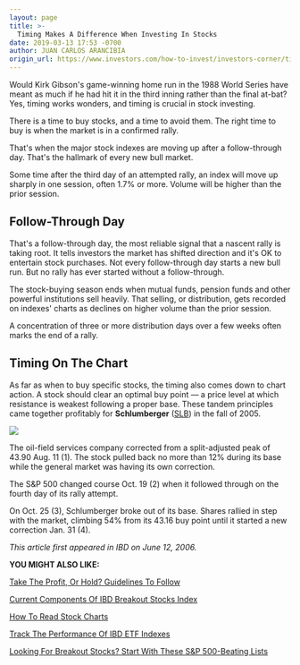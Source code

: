 ```yaml
---
layout: page
title: >-
  Timing Makes A Difference When Investing In Stocks
date: 2019-03-13 17:53 -0700
author: JUAN CARLOS ARANCIBIA
origin_url: https://www.investors.com/how-to-invest/investors-corner/timing-when-investing-in-stocks/
---
```


Would Kirk Gibson's game-winning home run in the 1988 World Series have meant as much if he had hit it in the third inning rather than the final at-bat?  Yes, timing works wonders, and timing is crucial in stock investing.

There is a time to buy stocks, and a time to avoid them. The right time to buy is when the market is in a confirmed rally.

That's when the major stock indexes are moving up after a follow-through day. That's the hallmark of every new bull market.

Some time after the third day of an attempted rally, an index will move up sharply in one session, often 1.7% or more. Volume will be higher than the prior session.

## Follow-Through Day

That's a follow-through day, the most reliable signal that a nascent rally is taking root. It tells investors the market has shifted direction and it's OK to entertain stock purchases. Not every follow-through day starts a new bull run. But no rally has ever started without a follow-through.

The stock-buying season ends when mutual funds, pension funds and other powerful institutions sell heavily. That selling, or distribution, gets recorded on indexes' charts as declines on higher volume than the prior session.

A concentration of three or more distribution days over a few weeks often marks the end of a rally.

## Timing On The Chart

As far as when to buy specific stocks, the timing also comes down to chart action. A stock should clear an optimal buy point — a price level at which resistance is weakest following a proper base. These tandem principles came together profitably for **Schlumberger** ([SLB](https://research.investors.com/quote.aspx?symbol=SLB)) in the fall of 2005.

![](https://www.investors.com/wp-content/uploads/2019/03/IC_sdc031319-300x169.jpg)

The oil-field services company corrected from a split-adjusted peak of 43.90 Aug. 11 (1). The stock pulled back no more than 12% during its base while the general market was having its own correction.

The S&P 500 changed course Oct. 19 (2) when it followed through on the fourth day of its rally attempt.

On Oct. 25 (3), Schlumberger broke out of its base. Shares rallied in step with the market, climbing 54% from its 43.16 buy point until it started a new correction Jan. 31 (4).

_This article first appeared in IBD on June 12, 2006._

**YOU MIGHT ALSO LIKE:**

[Take The Profit, Or Hold? Guidelines To Follow](https://www.investors.com/how-to-invest/investors-corner/sell-and-take-profits-or-hold-here-are-several-guidelines-to-follow/)

[Current Components Of IBD Breakout Stocks Index](https://www.investors.com/ibd-indexes/ibd-breakout-stocks-index/)

[How To Read Stock Charts](https://www.investors.com/ibd-university/chart-reading/)

[Track The Performance Of IBD ETF Indexes](https://www.investors.com/ibd-indexes/ibd-etf-indexes-ibd-50-etf-leaders-breakout-stocks-etf-ffty-ldrs-bout)

[Looking For Breakout Stocks? Start With These S&P 500-Beating Lists](https://www.investors.com/how-to-invest/investors-corner/looking-for-the-best-stocks-to-buy-and-watch-start-here/)


